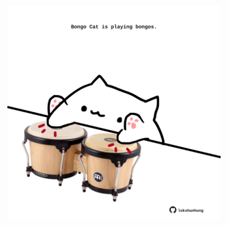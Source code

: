 <!-- built at 19/12/2022, 06:01:00 UTC -->
<p align="center">
  <img width="500" height="500" src="./ReadmeImage.svg">
</p>
